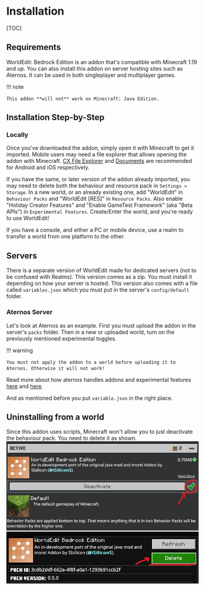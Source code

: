 # Installation

[TOC]

## Requirements

WorldEdit: Bedrock Edition is an addon that's compatible with Minecraft 1.19 and up. You can also install this addon on server hosting sites such as Aternos. It can be used in both singleplayer and multiplayer games.

!!! note

    This addon **will not** work on Minecraft: Java Edition.

## Installation Step-by-Step

### Locally

Once you've downloaded the addon, simply open it with Minecraft to get it imported. Mobile users may need a file explorer that allows opening the addon with Minecraft. [CX File Explorer](https://play.google.com/store/apps/details?id=com.cxinventor.file.explorer) and [Documents](https://itunes.apple.com/app/id364901807) are recommended for Android and iOS respectively.

If you have the same, or later version of the addon already imported, you may need to delete both the behaviour and resource pack in `Settings > Storage`. In a new world, or an already existing one, add "WorldEdit" in `Behaviour Packs` and "WorldEdit [RES]" in `Resource Packs`. Also enable "Holiday Creator Features" and "Enable GameTest Framework" (aka "Beta APIs") in `Experimental Features`. Create/Enter the world, and you're ready to use WorldEdit!

If you have a console, and either a PC or mobile device, use a realm to transfer a world from one platform to the other.

## Servers

There is a separate version of WorldEdit made for dedicated servers (not to be confused with Realms). This version comes as a zip. You must install it depending on how your server is hosted.
This version also comes with a file called `variables.json` which you must put in the server's `config/default` folder.

### Aternos Server

Let's look at Aternos as an example. First you must upload the addon in the server's `packs` folder. Then in a new or uploaded world, turn on the previously mentioned experimental toggles.

!!! warning

    You must not apply the addon to a world before uploading it to Aternos. Otherwise it will not work!

Read more about how aternos handles addons and experimental features [here](https://support.aternos.org/hc/en-us/articles/360042095232-Installing-Addons-Minecraft-Bedrock-Edition-) and [here](https://support.aternos.org/hc/en-us/articles/4407553257873-Enabling-experimental-gameplay-Minecraft-Bedrock-Edition-).

And as mentioned before you put `variable.json` in the right place.

## Uninstalling from a world

Since this addon uses scripts, Minecraft won't allow you to just deactivate the behaviour pack. You need to delete it as shown.
![check mark under WorldEdit behaviour pack](img/uninstall_1.jpg)
![Delete button](img/uninstall_2.jpg)